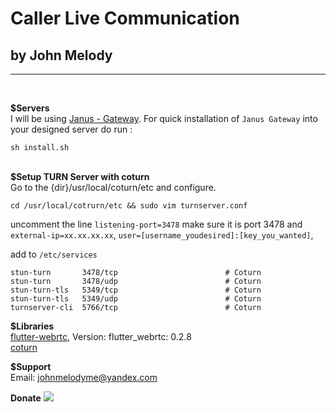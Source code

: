 # Caller Live Communication
## by John Melody
---
<br />

<b>$Servers</b> <br/>
I will be using [Janus - Gateway](https://github.com/meetecho/janus-gateway). For quick installation of ```Janus Gateway``` into your designed server do run :

```
sh install.sh
```

<br/>
<b>$Setup TURN Server with coturn</b> <br/>
Go to the {dir}/usr/local/coturn/etc and configure. 


```
cd /usr/local/cotrurn/etc && sudo vim turnserver.conf
```

uncomment the line ```listening-port=3478``` make sure it is port 3478 and ```external-ip=xx.xx.xx.xx```, ```user=[username_youdesired]:[key_you_wanted]```,

add to ```/etc/services```

```
stun-turn       3478/tcp                        # Coturn
stun-turn       3478/udp                        # Coturn
stun-turn-tls   5349/tcp                        # Coturn
stun-turn-tls   5349/udp                        # Coturn
turnserver-cli  5766/tcp                        # Coturn
```



<b>$Libraries</b><br/>
[flutter-webrtc](https://github.com/flutter-webrtc/flutter-webrtc), Version: flutter_webrtc: 0.2.8 <br/>
[coturn](https://github.com/coturn/coturn)<br/>


<b>$Support</b><br/>
Email: [johnmelodyme@yandex.com](mailto:johnmelodyme@yandex.com )

<b>Donate</b>
![](https://github.com/johnmelodyme/ShortestPathAlgorithm/blob/master/assets/wechat.png?raw=true)

